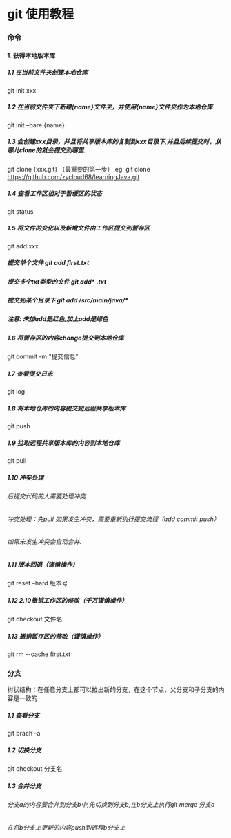 # git 使用教程
### 命令
#### 1. 获得本地版本库
##### 1.1 在当前文件夹创建本地仓库
git init xxx
##### 1.2 在当前文件夹下新建{name}文件夹，并使用{name}文件夹作为本地仓库
git init –bare {name}
##### 1.3 会创建xxx目录，并且将共享版本库的复制到xxx目录下,并且后续提交时，从哪儿clone的就会提交到哪里.
git clone {xxx.git} （最重要的第一步）
eg: git clone https://github.com/zycloud68/learningJava.git
##### 1.4 查看工作区相对于暂缓区的状态
git status
##### 1.5 将文件的变化以及新增文件由工作区提交到暂存区
git add xxx
##### 提交单个文件 git add first.txt
##### 提交多个txt类型的文件 git add* .txt
##### 提交到某个目录下 git add /src/main/java/*
##### 注意: 未加add是红色,加上add是绿色
##### 1.6 将暂存区的内容change提交到本地仓库
git commit -m "提交信息"
##### 1.7 查看提交日志
git log
##### 1.8 将本地仓库的内容提交到远程共享版本库
git push
##### 1.9 拉取远程共享版本库的内容到本地仓库
git pull
##### 1.10 冲突处理
###### 后提交代码的人需要处理冲突
###### 冲突处理：先pull 如果发生冲突，需要重新执行提交流程（add commit push）
###### 如果未发生冲突会自动合并.
##### 1.11 版本回退（谨慎操作）
git reset –hard 版本号
##### 1.12 2.10撤销工作区的修改（千万谨慎操作）
git checkout 文件名
##### 1.13 撤销暂存区的修改（谨慎操作）
git rm --cache first.txt

### 分支
树状结构：在任意分支上都可以拉出新的分支，在这个节点，父分支和子分支的内容是一致的
##### 1.1 查看分支
git brach -a
##### 1.2 切换分支 
git checkout 分支名
##### 1.3 合并分支
###### 分支a的内容要合并到分支b中,先切换到分支b,在b分支上执行git merge 分支a
###### 在将b分支上更新的内容push到远程b分支上

